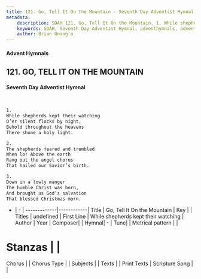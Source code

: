 ```yaml
---
title: 121. Go, Tell It On the Mountain - Seventh Day Adventist Hymnal
metadata:
    description: SDAH 121. Go, Tell It On the Mountain. 1. While shepherds kept their watching O’er silent flocks by night, Behold throughout the heavens There shone a holy light.
    keywords: SDAH, Seventh Day Adventist Hymnal, adventhymnals, advent hymnals, Go, Tell It On the Mountain, While shepherds kept their watching 
    author: Brian Onang'o
---
```


#### Advent Hymnals
## 121. GO, TELL IT ON THE MOUNTAIN
#### Seventh Day Adventist Hymnal

```txt


1.
While shepherds kept their watching
O’er silent flocks by night,
Behold throughout the heavens
There shone a holy light.

2.
The shepherds feared and trembled
When lo! Above the earth
Rang out the angel chorus
That hailed our Savior’s birth.

3.
Down in a lowly manger
The humble Christ was born,
And brought us God’s salvation
That blessed Christmas morn.


```

- |   -  |
-------------|------------|
Title | Go, Tell It On the Mountain |
Key |  |
Titles | undefined |
First Line | While shepherds kept their watching |
Author | 
Year | 
Composer|  |
Hymnal|  - |
Tune|  |
Metrical pattern | |
# Stanzas |  |
Chorus |  |
Chorus Type |  |
Subjects |  |
Texts |  |
Print Texts | 
Scripture Song |  |
  
